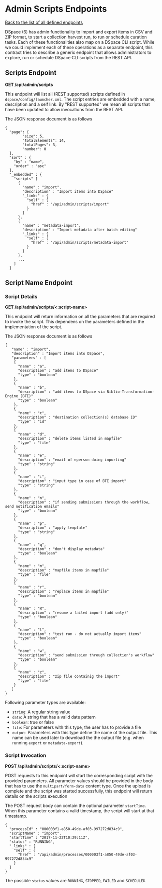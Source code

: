 # Admin Scripts Endpoints
[Back to the list of all defined endpoints](endpoints.md)

DSpace (6) has admin functionality to import and export items in CSV and ZIP format, to start a collection harvest run, to run or schedule curation tasks. Each of these functionalities also map on a DSpace CLI script. While we could implement each of these operations as a separate endpoint, this contract tries to describe a generic endpoint that allows administrators to explore, run or schedule DSpace CLI scripts from the REST API.

## Scripts Endpoint
**GET /api/admin/scripts**

This endpoint will list all (REST supported) scripts defined in `dspace/config/launcher.xml`. The script entries are embedded with a name, description and a self link. By "REST supported" we mean all scripts that have been updated to allow invocations from the REST API.

The JSON response document is as follows
```
{
  "page": {
      	"size": 5,
      	"totalElements": 14,
      	"totalPages": 3,
      	"number": 0
  },
  "sort" : {
    "by" : "name",
    "order" : "asc"
  },
  "_embedded" : {
    "scripts" [
      {
        "name" : "import",
        "description" : "Import items into DSpace"
        "_links" : {
          "self" : {
            "href" : "/api/admin/scripts/import"
          }
        }
      },
      {
        "name" : "metadata-import",
        "description" : "Import metadata after batch editing"
        "_links" : {
          "self" : {
            "href" : "/api/admin/scripts/metadata-import"
          }
        }
      },
      ...
    ]
  }
```

## Script Name Endpoint

### Script Details
**GET /api/admin/scripts/<:script-name>**

This endpoint will return information on all the parameters that are required to invoke the script. This dependens on the parameters defined in the implementation of the script.

The JSON response document is as follows
```
{
   "name" : "import",
   "description" : "Import items into DSpace",
   "parameters" : [
    {
      "name" : "a",
      "description" : "add items to DSpace"
      "type" : "boolean"
    },
    {
      "name" : "b",
      "description" : "add items to DSpace via Biblio-Transformation-Engine (BTE)"
      "type" : "boolean"
    },
    {
      "name" : "c",
      "description" : "destination collection(s) database ID"
      "type" : "id"
    },
    {
      "name" : "d",
      "description" : "delete items listed in mapfile"
      "type" : "file"
    },
    {
      "name" : "e",
      "description" : "email of eperson doing importing"
      "type" : "string"
    },
    {
      "name" : "i",
      "description" : "input type in case of BTE import"
      "type" : "string"
    },
    {
      "name" : "n",
      "description" : "if sending submissions through the workflow, send notification emails"
      "type" : "boolean"
    },
    {
      "name" : "p",
      "description" : "apply template"
      "type" : "string"
    },
    {
      "name" : "q",
      "description" : "don't display metadata"
      "type" : "boolean"
    },
    {
      "name" : "m",
      "description" : "mapfile items in mapfile"
      "type" : "file"
    },
    {
      "name" : "r",
      "description" : "replace items in mapfile"
      "type" : "boolean"
    },
    {
      "name" : "R",
      "description" : "resume a failed import (add only)"
      "type" : "boolean"
    },
    {
      "name" : "t",
      "description" : "test run - do not actually import items"
      "type" : "boolean"
    },
    {
      "name" : "w",
      "description" : "send submission through collection's workflow"
      "type" : "boolean"
    },
    {
      "name" : "z",
      "description" : "zip file containig the import"
      "type" : "file"
    }
   ]
}
```

Following parameter types are available:
* `string`: A regular string value
* `date`: A string that has a valid date pattern
* `boolean`: true or false
* `file`: For parameters with this type, the user has to provide a file
* `output`: Parameters with this type define the name of the output file. This name can be used later to download the the output file (e.g. when running `export` or `metadata-export`).

### Script Invocation
**POST /api/admin/scripts/<:script-name>**

POST requests to this endpoint will start the corresponding script with the provided parameters. All parameter values should be provided in the body that has to use the `multipart/form-data` content type. Once the upload is complete and the script was started successfully, this endpoint will return details on the scripts execution

The POST request body can contain the optional parameter `startTime`. When this parameter contains a valid timestamp, the script will start at that timestamp.

```
{
  "processId" : "000003f1-a850-49de-af03-997272d834c9",
  "scriptName" : "import",
  "startTime" : "2017-11-22T10:29:11Z",
  "status" : "RUNNING",
  "_links" : {
    "self" : {
      "href" : "/api/admin/processes/000003f1-a850-49de-af03-997272d834c9"
    }
  }
}
```

The possible `status` values are `RUNNING`, `STOPPED`, `FAILED` and `SCHEDULED`.
